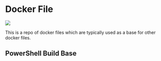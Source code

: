 # Docker File

![](https://travisez13.visualstudio.com/_apis/public/build/definitions/620f16aa-9292-4364-9f12-5d06c4d4b8e9/1/badge)

This is a repo of docker files which are typically used as a base for other docker files.

## PowerShell Build Base
